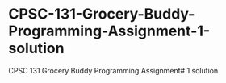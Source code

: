 # CPSC-131-Grocery-Buddy-Programming-Assignment-1-solution
CPSC 131 Grocery Buddy Programming Assignment# 1 solution
